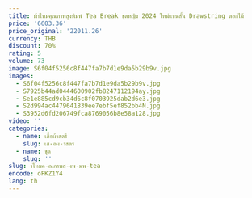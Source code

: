 ```yaml
---
title: ผ้าไหมคุณภาพสูงพิมพ์ Tea Break ชุดหญิง 2024 ใหม่แขนสั้น Drawstring ดอกไม้
price: '6603.36'
price_original: '22011.26'
currency: THB
discount: 70%
rating: 5
volume: 73
image: S6f04f5256c8f447fa7b7d1e9da5b29b9v.jpg
images:
  - S6f04f5256c8f447fa7b7d1e9da5b29b9v.jpg
  - S7925b44ad0444600902fb8247112194ay.jpg
  - Se1e885cd9cb34d6c8f0703925dab2d6e3.jpg
  - S2d994ac4479641839ee7ebf5ef852bb4N.jpg
  - S3952d6fd206749fca8769056b8e58a128.jpg
video: ''
categories:
  - name: เสื้อผ้าสตรี
    slug: เส-อผ-าสตร
  - name: ชุด
    slug: ''
slug: าไหมค-ณภาพส-งพ-มพ-tea
encode: oFKZ1Y4
lang: th
---
```

  